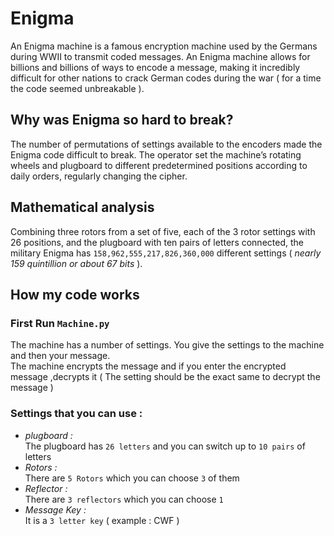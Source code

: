 # Enigma
An Enigma machine is a famous encryption machine used by the Germans during WWII to transmit coded messages. An Enigma machine allows for billions and billions of ways to encode a message, making it incredibly difficult for other nations to crack German codes during the war ( for a time the code seemed unbreakable ).

## Why was Enigma so hard to break?
The number of permutations of settings available to the encoders made the Enigma code difficult to break. The operator set the machine’s rotating wheels and plugboard to different predetermined positions according to daily orders, regularly changing the cipher.

## Mathematical analysis
Combining three rotors from a set of five, each of the 3 rotor settings with 26 positions, and the plugboard with ten pairs of letters connected, the military Enigma has `158,962,555,217,826,360,000` different settings ( *nearly 159 quintillion or about 67 bits* ).

## How my code works
### First Run `Machine.py`    
The machine has a number of settings. You give the settings to the machine and then your message.   
The machine encrypts the message and if you enter the encrypted message ,decrypts it ( The setting should be the exact same to decrypt the message )   
### Settings that you can use :   
+ *plugboard :*  
The plugboard has `26 letters` and you can switch up to `10 pairs` of letters  
+ *Rotors :*  
There are `5 Rotors`  which you can choose `3` of them  
+ *Reflector :*  
There are `3 reflectors` which you can choose `1`  
+ *Message Key :*  
It is a `3 letter key` ( example : CWF )

